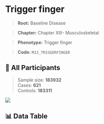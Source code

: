 # Trigger finger

> **Root:** Baseline Disease  

> **Chapter:** Chapter XIII- Musculoskeletal  

> **Phenotype:** Trigger finger  

> **Code:** `M13_TRIGGERFINGER`

## 🧪 All Participants  
> Sample size: **183932**  
> Cases: **621**  
> Controls: **183311**
<img src="/Sensitive/Figures/ALL/Baseline/M13_TRIGGERFINGER.png"/>

## 📊 Data Table
<CsvTableMRF src="/Sensitive/Data/ALL/Baseline/LG_M13_TRIGGERFINGER.csv"/>

